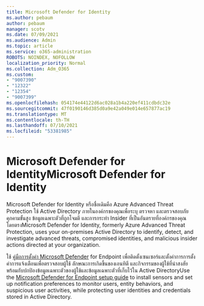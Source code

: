 ```yaml
---
title: Microsoft Defender for Identity
ms.author: pebaum
author: pebaum
manager: scotv
ms.date: 07/09/2021
ms.audience: Admin
ms.topic: article
ms.service: o365-administration
ROBOTS: NOINDEX, NOFOLLOW
localization_priority: Normal
ms.collection: Adm_O365
ms.custom:
- "9007390"
- "12322"
- "12354"
- "9007399"
ms.openlocfilehash: 054174e44122d6ac028a1b4a220ef411cdbdc32e
ms.sourcegitcommit: 47f0190146d385d0a9e42a049e014e657877ac19
ms.translationtype: MT
ms.contentlocale: th-TH
ms.lasthandoff: 07/10/2021
ms.locfileid: "53381985"
---
```

# <a name="microsoft-defender-for-identity"></a><span data-ttu-id="76481-102">Microsoft Defender for Identity</span><span class="sxs-lookup"><span data-stu-id="76481-102">Microsoft Defender for Identity</span></span>

<span data-ttu-id="76481-103">Microsoft Defender for Identity หรือชื่อเดิมคือ Azure Advanced Threat Protection ใช้ Active Directory ภายในองค์กรของคุณเพื่อระบุ ตรวจหา และตรวจสอบภัยคุกคามขั้นสูง ข้อมูลเฉพาะตัวที่ถูกโจมตี และการกระทํา Insider ที่เป็นอันตรายที่องค์กรของคุณโดยตรง</span><span class="sxs-lookup"><span data-stu-id="76481-103">Microsoft Defender for Identity, formerly Azure Advanced Threat Protection, uses your on-premises Active Directory to identify, detect, and investigate advanced threats, compromised identities, and malicious insider actions directed at your organization.</span></span> 

<span data-ttu-id="76481-104">ใช้ [คู่มือการตั้งค่า Microsoft Defender](https://admin.microsoft.com/adminportal/home#/modernonboarding/defenderatpsetup) for Endpoint เพื่อติดตั้งเซนเซอร์และตั้งค่าการการตั้งค่าการแจ้งเตือนเพื่อตรวจสอบผู้ใช้ ลักษณะการเกิดขึ้นของเอนทิตี และกิจกรรมของผู้ใช้ที่น่าสงสัย พร้อมกับปกป้องข้อมูลเฉพาะตัวของผู้ใช้และข้อมูลเฉพาะตัวที่เก็บไว้ใน Active Directory</span><span class="sxs-lookup"><span data-stu-id="76481-104">Use the [‎Microsoft Defender for Endpoint‎ setup guide](https://admin.microsoft.com/adminportal/home#/modernonboarding/defenderatpsetup) to install sensors and set up notification preferences to monitor users, entity behaviors, and suspicious user activities, while protecting user identities and credentials stored in Active Directory.</span></span>

